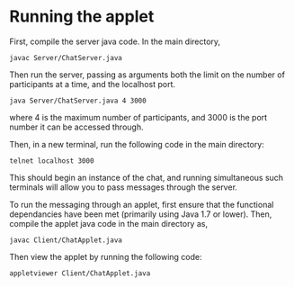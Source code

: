 # Running the applet
First, compile the server java code.
In the main directory,

`javac Server/ChatServer.java`

Then run the server, passing as arguments both the limit on the number of participants at a time, and the localhost port.

`java Server/ChatServer.java 4 3000`

where 4 is the maximum number of participants, and 3000 is the port number it can be accessed through.

Then, in a new terminal, run the following code in the main directory:

`telnet localhost 3000`

This should begin an instance of the chat, and running simultaneous such terminals will allow you to pass messages through the server.   

To run the messaging through an applet, first ensure that the functional dependancies have been met (primarily using Java 1.7 or lower).
Then, compile the applet java code in the main directory as,

`javac Client/ChatApplet.java`

Then view the applet by running the following code:

`appletviewer Client/ChatApplet.java`
